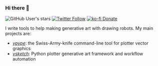 ### Hi there 👋

![GitHub User's stars](https://img.shields.io/github/stars/abey79?style=social)
[![Twitter Follow](https://img.shields.io/twitter/follow/abey79?style=social)](https://twitter.com/abey79)
[![ko-fi Donate](https://img.shields.io/badge/ko--fi-donate-yellow)](https://ko-fi.com/abey79)

I write tools to help making generative art with drawing robots. My main projects are:
- [*vpype*](/abey79/vpype): the Swiss-Army-knife command-line tool for plotter vector graphics
- [*vsketch*](/abey79/vsketch): Python plotter generative art framework and workflow automation
